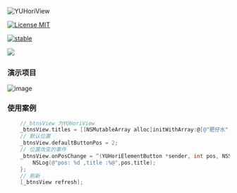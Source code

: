 


  <img src="https://github.com/objc94/YUHoriView/raw/master/README_IMG/logo.png" alt="YUHoriView" title="YUHoriView">

[![License MIT](https://img.shields.io/badge/license-MIT-green.svg?style=flat)](https://github.com/objc94/YUHoriView/blob/master/LICENSE)&nbsp;

[![stable](http://badges.github.io/stability-badges/dist/stable.svg)](http://github.com/badges/stability-badges)&nbsp;

![](https://img.shields.io/badge/language-oc-blue.svg)&nbsp;

### 演示项目

![image](https://github.com/objc94/YUHoriView/raw/master/README_IMG/demogif.gif)



### 使用案例

``` objective-c
    //_btnsView 为YUHoriView
    _btnsView.titles = [[NSMutableArray alloc]initWithArray:@[@"肥仔水",@"计生用品避孕套",@"美妆",@"男装",@"童装",@"男鞋",@"厨房用品",@"工具",@"母婴",@"玩物",@"书籍",@"饮料",@"薯片",@"软件",@"免费吃鸡",@"书籍",@"饮料",@"薯片",@"软件",@"免费吃鸡",@"书籍",@"饮料",@"薯片",@"软件",@"免费吃鸡"]];
    // 默认位置
    _btnsView.defaultButtonPos = 2;
    // 位置改变的事件
    _btnsView.onPosChange = ^(YUHoriElementButton *sender, int pos, NSString *title) {
        NSLog(@"pos: %d ,title :%@",pos,title);
    };
    // 刷新
    [_btnsView refresh];
```

